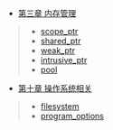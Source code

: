 - [第三章 内存管理](chapter3.md)
> - [scope_ptr](chapter3_1.md)
> - [shared_ptr](chapter3_2.md)
> - [weak_ptr](chapter3_3.md)
> - [intrusive_ptr](chapter3_4.md)
> - [pool](chapter3_5.md)
- [第十章 操作系统相关](chapter10.md)
> - [filesystem](chapter10_3.md)
> - [program_options](chapter10_4.md)